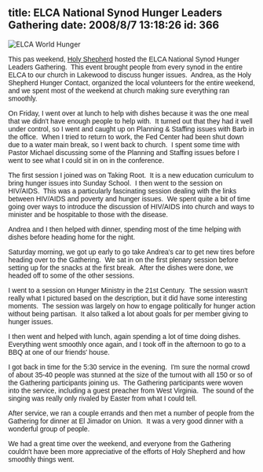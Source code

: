 title: ELCA National Synod Hunger Leaders Gathering
date: 2008/8/7 13:18:26
id: 366
---
![ELCA World Hunger](/journal_images/ELCA-WH-logo-732688.gif)

<font face="Arial">This pas weekend, [Holy Shepherd](http://www.holyshepherd.com) hosted the ELCA National Synod Hunger Leaders Gathering.  This event brought people from every synod in the entire ELCA to our church in Lakewood to discuss hunger issues.  Andrea, as the Holy Shepherd Hunger Contact, organized the local volunteers for the entire weekend, and we spent most of the weekend at church making sure everything ran smoothly.</font>

<font face="Arial">On Friday, I went over at lunch to help with dishes because it was the one meal that we didn't have enough people to help with.  It turned out that they had it well under control, so I went and caught up on Planning & Staffing issues with Barb in the office.  When I tried to return to work, the Fed Center had been shut down due to a water main break, so I went back to church.  I spent some time with Pastor Michael discussing some of the Planning and Staffing issues before I went to see what I could sit in on in the conference.</font>

<font face="Arial">The first session I joined was on Taking Root.  It is a new education curriculum to bring hunger issues into Sunday School.  I then went to the session on HIV/AIDS.  This was a particularly fascinating session dealing with the links between HIV/AIDS and poverty and hunger issues.  We spent quite a bit of time going over ways to introduce the discussion of HIV/AIDS into church and ways to minister and be hospitable to those with the disease.</font>

<font face="Arial">Andrea and I then helped with dinner, spending most of the time helping with dishes before heading home for the night.</font>

<font face="Arial">Saturday morning, we got up early to go take Andrea's car to get new tires before heading over to the Gathering.  We sat in on the first plenary session before setting up for the snacks at the first break.  After the dishes were done, we headed off to some of the other sessions.</font>

<font face="Arial">I went to a session on Hunger Ministry in the 21st Century.  The session wasn't really what I pictured based on the description, but it did have some interesting moments.  The session was largely on how to engage politically for hunger action without being partisan.  It also talked a lot about goals for per member giving to hunger issues.</font>

<font face="Arial">I then went and helped with lunch, again spending a lot of time doing dishes.  Everything went smoothly once again, and I took off in the afternoon to go to a BBQ at one of our friends' house.</font>

<font face="Arial">I got back in time for the 5:30 service in the evening.  I'm sure the normal crowd of about 35-40 people was stunned at the size of the turnout with all 150 or so of the Gathering participants joining us.  The Gathering participants were woven into the service, including a guest preacher from West Virginia.  The sound of the singing was really only rivaled by Easter from what I could tell.</font>

<font face="Arial">After service, we ran a couple errands and then met a number of people from the Gathering for dinner at El Jimador on Union.  It was a very good dinner with a wonderful group of people.</font>

<font face="Arial">We had a great time over the weekend, and everyone from the Gathering couldn't have been more appreciative of the efforts of Holy Shepherd and how smoothly things went. </font>